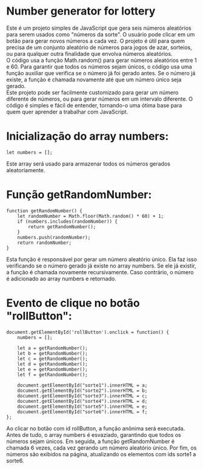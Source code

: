 # Number generator for lottery
Este é um projeto simples de JavaScript que gera seis números aleatórios para serem usados como "números da sorte". O usuário pode clicar em um botão para gerar novos números a cada vez. O projeto é útil para quem precisa de um conjunto aleatório de números para jogos de azar, sorteios, ou para qualquer outra finalidade que envolva números aleatórios.
<br>
O código usa a função Math.random() para gerar números aleatórios entre 1 e 60. Para garantir que todos os números sejam únicos, o código usa uma função auxiliar que verifica se o número já foi gerado antes. Se o número já existe, a função é chamada novamente até que um número único seja gerado.
<br>
Este projeto pode ser facilmente customizado para gerar um número diferente de números, ou para gerar números em um intervalo diferente. O código é simples e fácil de entender, tornando-o uma ótima base para quem quer aprender a trabalhar com JavaScript.
<br>
# Inicialização do array numbers:
``` 
let numbers = [];
```
Este array será usado para armazenar todos os números gerados aleatoriamente.
<br>

# Função getRandomNumber:
``` 
function getRandomNumber() {
    let randomNumber = Math.floor(Math.random() * 60) + 1;
    if (numbers.includes(randomNumber)) {
        return getRandomNumber();
    }
    numbers.push(randomNumber);
    return randomNumber;
}
```
Esta função é responsável por gerar um número aleatório único. Ela faz isso verificando se o número gerado já existe no array numbers. Se ele já existir, a função é chamada novamente recursivamente. Caso contrário, o número é adicionado ao array numbers e retornado.
<br>

# Evento de clique no botão "rollButton":
``` 
document.getElementById('rollButton').onclick = function() {
    numbers = [];

    let a = getRandomNumber();
    let b = getRandomNumber();
    let c = getRandomNumber();
    let d = getRandomNumber();
    let e = getRandomNumber();
    let f = getRandomNumber();

    document.getElementById("sorte1").innerHTML = a;
    document.getElementById("sorte2").innerHTML = b;
    document.getElementById("sorte3").innerHTML = c;
    document.getElementById("sorte4").innerHTML = d;
    document.getElementById("sorte5").innerHTML = e;
    document.getElementById("sorte6").innerHTML = f;  
};
```
Ao clicar no botão com id rollButton, a função anônima será executada. Antes de tudo, o array numbers é esvaziado, garantindo que todos os números sejam únicos. Em seguida, a função getRandomNumber é chamada 6 vezes, cada vez gerando um número aleatório único. Por fim, os números são exibidos na página, atualizando os elementos com ids sorte1 a sorte6.
